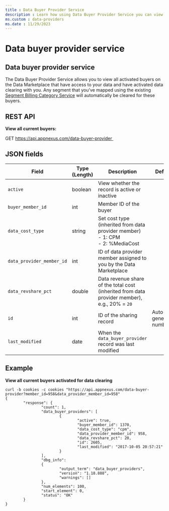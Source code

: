 ```yaml
---
title : Data Buyer Provider Service
description : Learn how using Data Buyer Provider Service you can view all activated buyers on the Data Marketplace that have access to your data and have activated data clearing with you.    
ms.custom : data-providers
ms.date : 11/29/2023
---
```



# Data buyer provider service

## Data buyer provider service

The Data Buyer Provider Service allows you to view all activated buyers
on the Data Marketplace that have access to your data and have activated
data clearing with you. Any segment that you’ve mapped using the
existing [Segment Billing Category Service](segment-billing-category-service.md) will
automatically be cleared for these buyers.  
  
## REST API

**View all current buyers:**

GET https://api.appnexus.com/data-buyer-provider 

## JSON fields

| Field                   | Type (Length) | Description                                                                                | Default               |
|-------------------------|---------------|--------------------------------------------------------------------------------------------|-----------------------|
| `active`                  | boolean       | View whether the record is active or inactive                                              |                       |
| `buyer_member_id`         | int           | Member ID of the buyer                                                                     |                       |
| `data_cost_type`          | string        | Set cost type (inherited from data provider member) <br> - 1: CPM  <br> - 2: %MediaCost                   |                       |
| `data_provider_member_id` | int           | ID of data provider member assigned to you by the Data Marketplace                         |                       |
| `data_revshare_pct`       | double        | Data revenue share of the total cost (inherited from data provider member), e.g., 20% = `20` |                       |
| `id`                      | int           | ID of the sharing record                                                                   | Auto-generated number |
| `last_modified`           | date          | When the `data_buyer_provider` record was last modified                                      |                       |

## Example

**View all current buyers activated for data clearing**

``` 
curl -b cookies -c cookies "https://api.appnexus.com/data-buyer-provider?member_id=958&data_provider_member_id=958"
{
        "response": {
                "count": 1,
                "data_buyer_providers": [
                        {
                                "active": true,
                                "buyer_member_id": 1370,
                                "data_cost_type": "cpm",
                                "data_provider_member_id": 958,
                                "data_revshare_pct": 20,
                                "id": 2605,
                                "last_modified": "2017-10-05 20:57:21"
                        }
                ],
                "dbg_info":
                {
                        "output_term": "data_buyer_providers",
                        "version": "1.18.888",
                        "warnings": []
                },
                "num_elements": 100,
                "start_element": 0,
                "status": "OK"
        }
}
```
